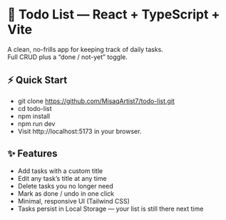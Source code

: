 # 📝 Todo List — React + TypeScript + Vite

A clean, no-frills app for keeping track of daily tasks.  
Full CRUD plus a “done / not-yet” toggle.

## ⚡ Quick Start

- git clone https://github.com/MisaqArtist7/todo-list.git
- cd todo-list
- npm install
- npm run dev
- Visit http://localhost:5173 in your browser.

## ✨ Features
- Add tasks with a custom title
- Edit any task’s title at any time
- Delete tasks you no longer need
- Mark as done / undo in one click
- Minimal, responsive UI (Tailwind CSS)
- Tasks persist in Local Storage — your list is still there next time
